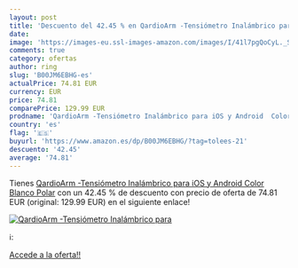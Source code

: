 ```yaml
---
layout: post
title: 'Descuento del 42.45 % en QardioArm -Tensiómetro Inalámbrico para '
date: 
image: 'https://images-eu.ssl-images-amazon.com/images/I/41l7pgQoCyL._SL200_.jpg'
comments: true
category: ofertas
author: ring
slug: 'B00JM6EBHG-es'
actualPrice: 74.81 EUR
currency: EUR
price: 74.81
comparePrice: 129.99 EUR
prodname: 'QardioArm -Tensiómetro Inalámbrico para iOS y Android  Color Blanco Polar'
country: 'es'
flag: '🇪🇸'
buyurl: 'https://www.amazon.es/dp/B00JM6EBHG/?tag=tolees-21'
descuento: '42.45'
average: '74.81'
---
```


Tienes [QardioArm -Tensiómetro Inalámbrico para iOS y Android  Color Blanco Polar](https://www.amazon.es/dp/B00JM6EBHG/?tag=tolees-21) con un 42.45 % de descuento con precio de oferta de 74.81 EUR (original: 129.99 EUR) en el siguiente enlace!

[![QardioArm -Tensiómetro Inalámbrico para ](https://images-eu.ssl-images-amazon.com/images/I/41l7pgQoCyL._SL200_.jpg)](https://www.amazon.es/dp/B00JM6EBHG/?tag=tolees-21)

ℹ️:


[Accede a la oferta!!](https://www.amazon.es/dp/B00JM6EBHG/?tag=tolees-21)
